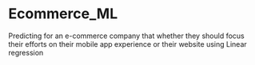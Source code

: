 # Ecommerce_ML
Predicting for an e-commerce company that whether they should focus their efforts on their mobile app experience or their website using Linear regression
